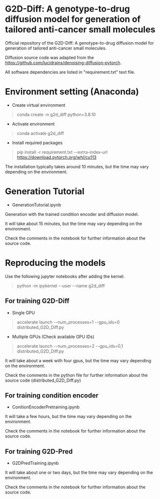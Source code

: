 # G2D-Diff: A genotype-to-drug diffusion model for generation of tailored anti-cancer small molecules
Official repository of the G2D-Diff: A genotype-to-drug diffusion model for generation of tailored anti-cancer small molecules.
 
Diffusion source code was adapted from the https://github.com/lucidrains/denoising-diffusion-pytorch. 

All software dependencies are listed in "requirement.txt" text file.

# Environment setting (Anaconda)
- Create virtual environment 
> conda create -n g2d_diff python=3.8.10

- Activate environment
> conda activate g2d_diff
 
- Install required packages
> pip install -r requirement.txt --extra-index-url https://download.pytorch.org/whl/cu113

The installation typically takes around 10 minutes, but the time may vary depending on the environment.

# Generation Tutorial
- GenerationTutorial.ipynb
 
Generation with the trained condition encoder and diffusion model.

It will take about 15 minutes, but the time may vary depending on the environment.

Check the comments in the notebook for further information about the source code.

# Reproducing the models
Use the following jupyter notebooks after adding the kernel. 
> python -m ipykernel --user --name g2d_diff

## For training G2D-Diff
- Single GPU
> accelerate launch --num_processes=1 --gpu_ids=0 distributed_G2D_Diff.py

- Multiple GPUs (Check available GPU IDs)
> accelerate launch --num_processes=2 --gpu_ids=0,1 distributed_G2D_Diff.py

It will take about a week with four gpus, but the time may vary depending on the environment.

Check the comments in the python file for further information about the source code (distributed_G2D_Diff.py)

## For training condition encoder
- ConitionEncoderPretraining.ipynb

It will take a few hours, but the time may vary depending on the environment.

Check the comments in the notebook for further information about the source code.
 
## For training G2D-Pred
- G2DPredTraining.ipynb
  
It will take about one or two days, but the time may vary depending on the environment.

Check the comments in the notebook for further information about the source code.






